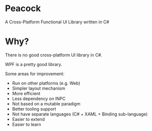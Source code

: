 # Peacock

A Cross-Platform Functional UI Library written in C#

# Why?

There is no good cross-platform UI library in C#.

WPF is a pretty good library.

Some areas for improvement:

* Run on other platforms (e.g. Web)
* Simpler layout mechanism
* More efficient
* Less dependency on INPC
* Not based on a mutable paradigm
* Better tooling support 
* Not have separate languages (C# + XAML + Binding sub-language)
* Easier to extend
* Easier to learn 
